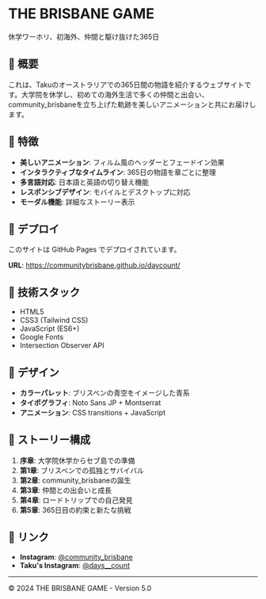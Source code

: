 # THE BRISBANE GAME

休学ワーホリ、初海外、仲間と駆け抜けた365日

## 🌟 概要

これは、Takuのオーストラリアでの365日間の物語を紹介するウェブサイトです。大学院を休学し、初めての海外生活で多くの仲間と出会い、community_brisbaneを立ち上げた軌跡を美しいアニメーションと共にお届けします。

## 🎯 特徴

- **美しいアニメーション**: フィルム風のヘッダーとフェードイン効果
- **インタラクティブなタイムライン**: 365日の物語を章ごとに整理
- **多言語対応**: 日本語と英語の切り替え機能
- **レスポンシブデザイン**: モバイルとデスクトップに対応
- **モーダル機能**: 詳細なストーリー表示

## 🚀 デプロイ

このサイトは GitHub Pages でデプロイされています。

**URL**: https://communitybrisbane.github.io/daycount/

## 📱 技術スタック

- HTML5
- CSS3 (Tailwind CSS)
- JavaScript (ES6+)
- Google Fonts
- Intersection Observer API

## 🎨 デザイン

- **カラーパレット**: ブリスベンの青空をイメージした青系
- **タイポグラフィ**: Noto Sans JP + Montserrat
- **アニメーション**: CSS transitions + JavaScript

## 📖 ストーリー構成

1. **序章**: 大学院休学からセブ島での準備
2. **第1章**: ブリスベンでの孤独とサバイバル
3. **第2章**: community_brisbaneの誕生
4. **第3章**: 仲間との出会いと成長
5. **第4章**: ロードトリップでの自己発見
6. **第5章**: 365日目の約束と新たな挑戦

## 🔗 リンク

- **Instagram**: [@community_brisbane](https://www.instagram.com/community_brisbane)
- **Taku's Instagram**: [@days__count](https://www.instagram.com/days__count)

---

© 2024 THE BRISBANE GAME - Version 5.0 